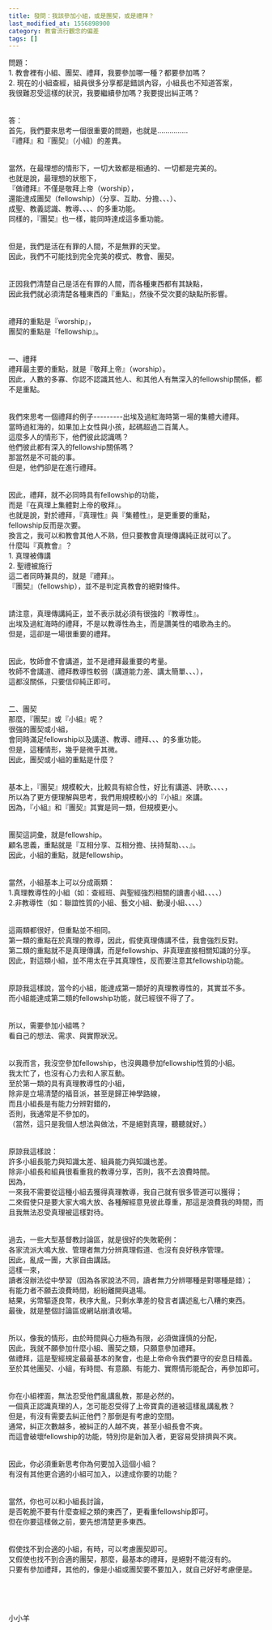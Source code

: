 ```yaml
---
title: 發問：我該參加小組，或是團契，或是禮拜？
last_modified_at: 1556898900
category: 教會流行觀念的偏差
tags: []
---
```


<div>問題：</div>
<div>1. 教會裡有小組、團契、禮拜，我要參加哪一種？都要參加嗎？</div>
<div>2. 現在的小組查經，組員很多分享都是錯誤內容，小組長也不知道答案，</div>
<div>我很難忍受這樣的狀況，我要繼續參加嗎？我要提出糾正嗎？</div>
<div> </div>
<div> </div>
<div>答：</div>
<div>首先，我們要來思考一個很重要的問題，也就是……………</div>
<div>『禮拜』和『團契』（小組）的差異。</div>
<div> </div>
<div> </div>
<div>當然，在最理想的情形下，一切大致都是相通的、一切都是完美的。</div>
<div>也就是說，最理想的狀態下，</div>
<div>『做禮拜』不僅是敬拜上帝（worship），</div>
<div>還能達成團契（fellowship）（分享、互助、分擔、、、）、</div>
<div>成聖、教義認識、教導、、、、的多重功能。</div>
<div>同樣的，『團契』也一樣，能同時達成這多重功能。</div>
<div> </div>
<div> </div>
<div>但是，我們是活在有罪的人間，不是無罪的天堂。</div>
<div>因此，我們不可能找到完全完美的模式、教會、團契。</div>
<div> </div>
<div> </div>
<div>正因我們清楚自己是活在有罪的人間，而各種東西都有其缺點，</div>
<div>因此我們就必須清楚各種東西的『重點』，然後不受次要的缺點所影響。</div>
<div> </div>
<div> </div>
<div>禮拜的重點是『worship』，</div>
<div>團契的重點是『fellowship』。</div>
<div> </div>
<div> </div>
<div>一、禮拜</div>
<div>禮拜最主要的重點，就是『敬拜上帝』（worship）。</div>
<div>因此，人數的多寡、你認不認識其他人、和其他人有無深入的fellowship關係，都不是重點。</div>
<div> </div>
<div> </div>
<div>我們來思考一個禮拜的例子---------出埃及過紅海時第一場的集體大禮拜。</div>
<div>當時過紅海的，如果加上女性與小孩，起碼超過二百萬人。</div>
<div>這麼多人的情形下，他們彼此認識嗎？</div>
<div>他們彼此都有深入的fellowship關係嗎？</div>
<div>那當然是不可能的事。</div>
<div>但是，他們卻是在進行禮拜。</div>
<div> </div>
<div> </div>
<div>因此，禮拜，就不必同時具有fellowship的功能，</div>
<div>而是『在真理上集體對上帝的敬拜』。</div>
<div>也就是說，對於禮拜，『真理性』與『集體性』，是更重要的重點，</div>
<div>fellowship反而是次要。</div>
<div>換言之，我可以和教會其他人不熟，但只要教會真理傳講純正就可以了。</div>
<div>什麼叫『真教會』？</div>
<div>1.<span style="white-space:pre"> </span>真理被傳講</div>
<div>2.<span style="white-space:pre"> </span>聖禮被施行</div>
<div>這二者同時兼具的，就是『禮拜』。</div>
<div>『團契』（fellowship），並不是判定真教會的絕對條件。</div>
<div> </div>
<div> </div>
<div>請注意，真理傳講純正，並不表示就必須有很強的『教導性』。</div>
<div>出埃及過紅海時的禮拜，不是以教導性為主，而是讚美性的唱歌為主的。</div>
<div>但是，這卻是一場很重要的禮拜。</div>
<div> </div>
<div> </div>
<div>因此，牧師會不會講道，並不是禮拜最重要的考量。</div>
<div>牧師不會講道、禮拜教導性較弱（講道能力差、講太簡單、、、），</div>
<div>這都沒關係，只要信仰純正即可。</div>
<div> </div>
<div> </div>
<div>二、團契</div>
<div>那麼，『團契』或『小組』呢？</div>
<div>很強的團契或小組，</div>
<div>會同時滿足fellowship以及講道、教導、禮拜、、、的多重功能。</div>
<div>但是，這種情形，幾乎是微乎其微。</div>
<div>因此，團契或小組的重點是什麼？</div>
<div> </div>
<div> </div>
<div>基本上，『團契』規模較大，比較具有綜合性，好比有講道、詩歌、、、、，</div>
<div>所以為了更方便理解與思考，我們用規模較小的『小組』來講。</div>
<div>因為，『小組』和『團契』其實是同一類，但規模更小。</div>
<div> </div>
<div> </div>
<div>團契這詞彙，就是fellowship。</div>
<div>顧名思義，重點就是『互相分享、互相分擔、扶持幫助、、、』。</div>
<div>因此，小組的重點，就是fellowship。</div>
<div> </div>
<div> </div>
<div>當然，小組基本上可以分成兩類：</div>
<div>1.真理教導性的小組（如：查經班、與聖經強烈相關的讀書小組、、、、）</div>
<div>2.非教導性（如：聯誼性質的小組、藝文小組、動漫小組、、、、）</div>
<div> </div>
<div> </div>
<div>這兩類都很好，但重點並不相同。</div>
<div>第一類的重點在於真理的教導，因此，假使真理傳講不佳，我會強烈反對。</div>
<div>第二類的重點就不是真理傳講，而是fellowship、非真理直接相關知識的分享。</div>
<div>因此，對這類小組，並不用太在乎其真理性，反而要注意其fellowship功能。</div>
<div> </div>
<div> </div>
<div>原諒我這樣說，當今的小組，能達成第一類好的真理教導性的，其實並不多。</div>
<div>而小組能達成第二類的fellowship功能，就已經很不得了了。</div>
<div> </div>
<div> </div>
<div>所以，需要參加小組嗎？</div>
<div>看自己的想法、需求、與實際狀況。</div>
<div> </div>
<div> </div>
<div>以我而言，我沒空參加fellowship，也沒興趣參加fellowship性質的小組。</div>
<div>我太忙了，也沒有心力去和人家互動。</div>
<div>至於第一類的具有真理教導性的小組，</div>
<div>除非是立場清楚的福音派，甚至是歸正神學路線，</div>
<div>而且小組長是有能力分辨對錯的，</div>
<div>否則，我通常是不參加的。</div>
<div>（當然，這只是我個人想法與做法，不是絕對真理，聽聽就好。）</div>
<div> </div>
<div> </div>
<div>原諒我這樣說：</div>
<div>許多小組長能力與知識太差、組員能力與知識也差。</div>
<div>除非小組長和組員很看重我的教導分享，否則，我不去浪費時間。</div>
<div>因為，</div>
<div>一來我不需要從這種小組去獲得真理教導，我自己就有很多管道可以獲得；</div>
<div>二來假使只是要大家大鳴大放、各種解經意見彼此尊重，那這是浪費我的時間，而且我無法忍受真理被這樣對待。</div>
<div> </div>
<div> </div>
<div>過去，一些大型基督教討論區，就是很好的失敗範例：</div>
<div>各家流派大鳴大放、管理者無力分辨真理假道、也沒有良好秩序管理。</div>
<div>因此，亂成一團，大家自由講話。</div>
<div>這樣一來，</div>
<div>讀者沒辦法從中學習（因為各家說法不同，讀者無力分辨哪種是對哪種是錯）；</div>
<div>有能力者不願去浪費時間，紛紛離開與退場。</div>
<div>結果，劣幣驅逐良幣，秩序大亂，只剩水準差的發言者講述亂七八糟的東西。</div>
<div>最後，就是整個討論區或網站崩潰收場。</div>
<div> </div>
<div> </div>
<div>所以，像我的情形，由於時間與心力極為有限，必須做謹慎的分配，</div>
<div>因此，我就不願參加什麼小組、團契之類，只願意參加禮拜。</div>
<div>做禮拜，這是聖經規定最最基本的聚會，也是上帝命令我們要守的安息日精義。</div>
<div>至於其他團契、小組，有時間、有意願、有能力、實際情形能配合，再參加即可。</div>
<div> </div>
<div> </div>
<div>你在小組裡面，無法忍受他們亂講亂教，那是必然的。</div>
<div>一個真正認識真理的人，怎可能忍受得了上帝寶貴的道被這樣亂講亂教？</div>
<div>但是，有沒有需要去糾正他們？那倒是有考慮的空間。</div>
<div>通常，糾正次數越多，被糾正的人越不爽，甚至小組長會不爽。</div>
<div>而這會破壞fellowship的功能，特別你是新加入者，更容易受排擠與不爽。</div>
<div> </div>
<div> </div>
<div>因此，你必須重新思考你為何要加入這個小組？</div>
<div>有沒有其他更合適的小組可加入，以達成你要的功能？</div>
<div> </div>
<div> </div>
<div>當然，你也可以和小組長討論，</div>
<div>是否乾脆不要有什麼查經之類的東西了，更看重fellowship即可。</div>
<div>但在你要這樣做之前，要先想清楚更多東西。</div>
<div> </div>
<div> </div>
<div>假使找不到合適的小組，有時，可以考慮團契即可。</div>
<div>又假使也找不到合適的團契，那麼，最基本的禮拜，是絕對不能沒有的。</div>
<div>只要有參加禮拜，其他的，像是小組或團契要不要加入，就自己好好考慮便是。</div>
<p> </p>
<p> </p>
<p>小小羊</p>
